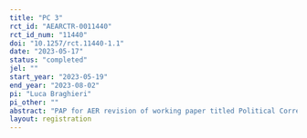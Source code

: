 ```yaml
---
title: "PC 3"
rct_id: "AEARCTR-0011440"
rct_id_num: "11440"
doi: "10.1257/rct.11440-1.1"
date: "2023-05-17"
status: "completed"
jel: ""
start_year: "2023-05-19"
end_year: "2023-08-02"
pi: "Luca Braghieri"
pi_other: ""
abstract: "PAP for AER revision of working paper titled Political Correctness, Social Image, and Information Transmission."
layout: registration
---
```


